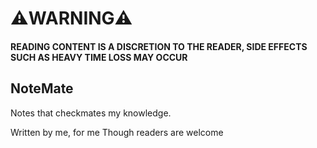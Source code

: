 # ⚠️WARNING⚠️
#### READING CONTENT IS A DISCRETION TO THE READER, SIDE EFFECTS SUCH AS HEAVY TIME LOSS MAY OCCUR

## NoteMate

Notes that checkmates my knowledge.

Written by me, for me 
Though readers are welcome
